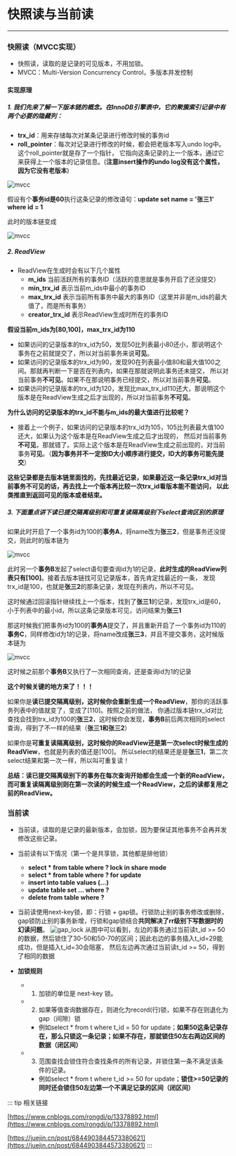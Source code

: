 # 快照读与当前读
---

### 快照读（MVCC实现）
* 快照读，读取的是记录的可见版本，不用加锁。
* MVCC：Multi-Version Concurrency Control，多版本并发控制
#### 实现原理
##### 1. 我们先来了解一下版本链的概念。在InnoDB引擎表中，它的聚簇索引记录中有两个必要的隐藏列：
* **trx_id**：用来存储每次对某条记录进行修改时候的事务id
* **roll_pointer**：每次对记录进行修改的时候，都会把老版本写入undo log中。这个roll_pointer就是存了一个指针，
它指向这条记录的上一个版本，通过它来获得上一个版本的记录信息。(**注意insert操作的undo log没有这个属性，因为它没有老版本**)

![mvcc](http://motor.rcer666.cn/program/mysql/mvcc1.png)

假设有个**事务id是60**执行这条记录的修改语句：**update set name = '张三1' where id = 1**

此时的版本链变成

![mvcc](http://motor.rcer666.cn/program/mysql/mvcc2.png)

##### 2. ReadView
* ReadView在生成时会有以下几个属性
  * **m_ids** 当前活跃所有的事务ID（活跃的意思就是事务开启了还没提交）
  * **min_trx_id** 表示当前m_ids中最小的事务ID
  * **max_trx_id** 表示当前所有事务中最大的事务ID（这里并非是m_ids的最大值了，而是所有事务）
  * **creator_trx_id** 表示ReadView生成时所在的事务ID

**假设当前m_ids为[80,100]，max_trx_id为110**

  * 如果访问的记录版本的trx_id为50，发现50比列表最小80还小，那说明这个事务在之前就提交了，所以对当前事务来说**可见**。
  * 如果访问的记录版本的trx_id为90，发现90在列表最小值80和最大值100之间。那就再判断一下是否在列表内，如果在那就说明此事务还未提交，
  所以对当前事务**不可见**。如果不在那说明事务已经提交，所以对当前事务**可见**。
  * 如果访问的记录版本的trx_id为120，发现比max_trx_id110还大，那说明这个版本是在ReadView生成之后才出现的，所以对当前事务**不可见**。
 
**为什么访问的记录版本的trx_id不能与m_ids的最大值进行比较呢？**
  * 接着上一个例子，如果访问的记录版本的trx_id为105，105比列表最大值100还大，如果认为这个版本是在ReadView生成之后才出现的，
  然后对当前事务**不可见**，那就错了。实际上这个版本是在ReadView生成之前出现的，对当前事务**可见**。（**因为事务并不一定按ID大小顺序进行提交，ID大的事务可能先提交**）
    
**这些记录都是去版本链里面找的，先找最近记录，如果最近这一条记录trx_id对当前事务不可见的话，再去找上一个版本再比较一次trx_id看版本能不能访问，
以此类推直到返回可见的版本或者结束。**

##### 3. 下面重点讲下读已提交隔离级别和可重复读隔离级别下select查询区别的原理
如果此时开启了一个事务id为100的**事务A**，将name改为**张三2**，但是事务还没提交，则此时的版本链为

![mvcc](http://motor.rcer666.cn/program/mysql/mvcc3.png)

此时另一个**事务B**发起了select语句要查询id为1的记录，**此时生成的ReadView列表只有[100]**。接着去版本链找可见记录版本，首先肯定找最近的一条，
发现trx_id是100，也就是**张三2**的那条记录，发现在列表内，所以不可见。

这时候通过回滚指针继续找上一个版本，找到了**张三1**的记录，发现trx_id是60，小于列表中的最小id，所以这条记录版本可见，访问结果为**张三1**

那这时候我们把事务id为100的**事务A**提交了，并且重新开启了一个事务id为110的**事务C**，同样修改id为1的记录，将name改成**张三3**，并且不提交事务，这时候版本链为

![mvcc](http://motor.rcer666.cn/program/mysql/mvcc4.png)

这时候之前那个**事务B**又执行了一次相同查询，还是查询id为1的记录

**这个时候关键的地方来了！！！**

如果你是**读已提交隔离级别，这时候你会重新生成一个ReadView**，那你的活跃事务列表中的值就变了，变成了[110]。按照之前的做法，
你通过版本链trx_id对比查找会找到trx_id为100的**张三2**，这时候你会发现，**事务B**前后两次相同的select查询，得到了不一样的结果（**张三1和张三2**）

如果你是**可重复读隔离级别，这时候你的ReadView还是第一次select时候生成的ReadView**，也就是列表的值还是[100]。
所以select的结果还是是**张三1**，第二次select结果和第一次一样，所以叫可重复读！

**总结：读已提交隔离级别下的事务在每次查询开始都会生成一个新的ReadView，而可重复读隔离级别则在第一次读的时候生成一个ReadView，之后的读都复用之前的ReadView。**

### 当前读
* 当前读，读取的是记录的最新版本，会加锁，因为要保证其他事务不会再并发修改这些记录。
* 当前读有以下情况（第一个是共享锁，其他都是排他锁）
  * **select * from table where ? lock in share mode**
  * **select * from table where ? for update**
  * **insert into table values (…)**
  * **update table set ... where ?**
  * **delete from table where ?**

* 当前读使用next-key锁，即：行锁 + gap锁。行锁防止别的事务修改或删除，gap锁防止别的事务新增，行锁和gap锁结合**共同解决了rr级别下写数据时的幻读问题**。
![gap_lock](http://motor.rcer666.cn/program/mysql/gap_lock.png)
从图中可以看到，左边的事务通过当前读t_id >= 50的数据，然后锁住了30-50和50-70的区间；因此右边的事务插入t_id=29能成功，但是插入t_id=30会阻塞，
然后左边再次通过当前读t_id >= 50，得到了相同的数据

* **加锁规则**
  * 1. 加锁的单位是 next-key 锁。 
  * 2. 如果等值查询数据存在，则进化为record(行)锁，如果不存在则退化为 gap（间隙）锁
    * 例如select * from t where t_id = 50 for update；**如果50这条记录存在，那么只锁这一条记录；如果不存在，那就锁住50左右两边区间的数据（闭区间）**
  * 3. 范围查找会锁住符合查找条件的所有记录，并锁住第一条不满足该条件的记录。
    * 例如select * from t where t_id >= 50 for update；**锁住>=50记录的同时还会锁住50左边第一个不满足记录的区间（闭区间）**
    
::: tip 相关链接

[https://www.cnblogs.com/rongdi/p/13378892.html](https://www.cnblogs.com/rongdi/p/13378892.html)

[https://juejin.cn/post/6844903844573380621](https://juejin.cn/post/6844903844573380621)
:::